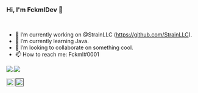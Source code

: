 ### Hi, I'm FckmlDev 👋

<br />

* 🔭 I’m currently working on @StrainLLC (https://github.com/StrainLLC).  
* 🌱 I’m currently learning Java.
* 👯 I’m looking to collaborate on something cool.  
* 📫 How to reach me: Fckml#0001  

<a href="https://github.com/FckmlDev">
  <img align="center" src=https://github-readme-stats.vercel.app/api?username=FckmlDev&hide=contribs,prs&show_icons=true&count_private=true&include_all_commits=true&theme=radical />
</a>
<a href="https://github.com/FckmlDev">
  <img align="center" src=https://github-readme-stats.vercel.app/api/top-langs/?username=FckmlDev&layout=compact&theme=radical />
</a>

<br />
<br />

<a href="https://twitter.com/FckmlDev">
  <img align="left" alt="FckmlDev" width="21px" src="https://raw.githubusercontent.com/anuraghazra/anuraghazra/master/assets/twitter.svg" />
</a>

<a href="">
  <img align="left" alt="Fckml#0001" width="21px" src="https://raw.githubusercontent.com/anuraghazra/anuraghazra/master/assets/discord-round.svg" />
</a>

<br />

